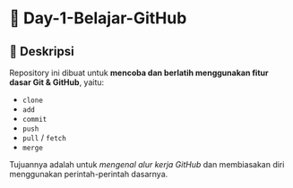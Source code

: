 # 📘 Day-1-Belajar-GitHub

## 📝 Deskripsi
Repository ini dibuat untuk **mencoba dan berlatih menggunakan fitur dasar Git & GitHub**, yaitu:

- `clone`
- `add`
- `commit`
- `push`
- `pull` / `fetch`
- `merge`

Tujuannya adalah untuk *mengenal alur kerja GitHub* dan membiasakan diri menggunakan perintah-perintah dasarnya.